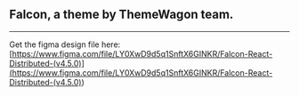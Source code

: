 ## Falcon, a theme by ThemeWagon team.

---

Get the figma design file here:
[https://www.figma.com/file/LY0XwD9d5q1SnftX6GINKR/Falcon-React-Distributed-(v4.5.0)](<https://www.figma.com/file/LY0XwD9d5q1SnftX6GINKR/Falcon-React-Distributed-(v4.5.0)>)
